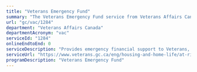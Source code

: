 ```yaml
---
title: "Veterans Emergency Fund"
summary: "The Veterans Emergency Fund service from Veterans Affairs Canada is not available end-to-end online, according to the GC Service Inventory."
url: "gc/vac/1284"
department: "Veterans Affairs Canada"
departmentAcronym: "vac"
serviceId: "1284"
onlineEndtoEnd: 0
serviceDescription: "Provides emergency financial support to Veterans, their familes, and survivors when their well-being is at risk due to an urgent and unexpected situation."
serviceUrl: "https://www.veterans.gc.ca/eng/housing-and-home-life/at-risk-housing/veterans-emergency-fund"
programDescription: "Veterans Emergency Fund"
---
```

